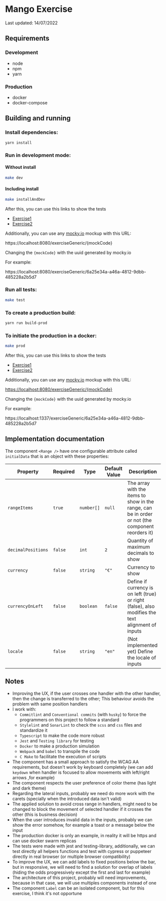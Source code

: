 # Mango Exercise

Last updated: 14/07/2022

## Requirements

### Development
- node
- npm
- yarn

### Production
- docker
- docker-compose

## Building and running

### Install dependencies:

```sh
yarn install
```

### Run in development mode:

#### Without install
```sh
make dev
```

#### Including install
```sh
make installAndDev
```

After this, you can use this links to show the tests
- [Exercise1](https://localhost:8080/exercise1)
- [Exercise2](https://localhost:8080/exercise2)

Additionally, you can use any [mocky.io](https://designer.mocky.io/) mockup with this URL:

https://localhost:8080/exerciseGeneric/{mockCode}

Changing the `{mockCode}` with the uuid generated by mocky.io

For example:

https://localhost:8080/exerciseGeneric/6a25e34a-a46a-4812-9dbb-485228a2b5d7

### Run all tests:

```sh
make test
```

### To create a production build:

```sh
yarn run build-prod
```
### To initiate the production in a docker:

```sh
make prod
```
After this, you can use this links to show the tests
- [Exercise1](http://localhost:1337/exercise1)
- [Exercise2](http://localhost:1337/exercise2)

Additionally, you can use any [mocky.io](https://designer.mocky.io/) mockup with this URL:

[https://localhost:8080/exerciseGeneric/{mockCode}](https://localhost:1337/{mockCode})

Changing the `{mockCode}` with the uuid generated by mocky.io

For example:

https://localhost:1337/exerciseGeneric/6a25e34a-a46a-4812-9dbb-485228a2b5d7


## Implementation documentation

The component `<Range />` have one configurable attribute called `initialData` that is an object with these properties:

| Property           | Required | Type       | Default Value | Description                                                                                       |
|--------------------|----------|------------|---------------|---------------------------------------------------------------------------------------------------|
| `rangeItems`       | `true`   | `number[]` | `null`        | The array with the items to show in the range, can be in order or not (the component reorders it) |
| `decimalPositions` | `false`  | `int`      | `2`           | Quantity of maximum decimals to show                                                              |
| `currency`         | `false`  | `string`   | `"€"`         | Currency to show                                                                                  |
| `currencyOnLeft`   | `false`  | `boolean`  | `false`       | Define if currency is on left (true) or right (false), also modifies the text alignment of inputs |
| `locale`           | `false`  | `string`   | `"en"`        | (Not implemented yet) Define the locale of inputs                                                 |

## Notes
- Improving the UX, if the user crosses one handler with the other handler, then the change is transferred to the other; This behaviour avoids the problem with same position handlers
- I work with:
    - `Commitlint` and `Conventional commits` (with `husky`) to force the programmers on this project to follow a standard
    - `Stylelint` and `SonarLint` to check the `scss` and `css` files and standardize it
    - `Typescript` to make the code more robust
    - `Jest` and `Testing library` for testing
    - `Docker` to make a production simulation
    - `Webpack` and `babel` to transpile the code
    - `C Make` to facilitate the execution of scripts
- The component has a small approach to satisfy the WCAG AA requirements, but doesn't work by keyboard completely (we can add `keydown` when handler is focused to allow movements with left/right arrows ,for example)
- The component respects the user preference of color theme (has light and dark theme)
- Regarding the lateral inputs, probably we need do more work with the carets (specially when the introduced data isn't valid)
- The applied solution to avoid cross range in handlers, might need to be changed to block the movement of selected handler if it crosses the other (this is business decision)
- When the user introduces invalid data in the inputs, probably we can show the error somehow, for example a toast or a message below the input
- The production docker is only an example, in reality it will be https and can use docker swarm replicas
- The tests were made with jest and testing-library, additionally, we can test directly all helpers functions and test with cypress or puppeteer directly in real browser (or multiple browser compatibility)
- To improve the UX, we can add labels to fixed positions below the bar, but in responsive, we will need to find a solution for overlap of labels (hiding the odds progressively except the first and last for example)
- The architecture of this project, probably will need improvements, because in that case, we will use multiples components instead of one
- The component `Label` can be an isolated component, but for this exercise, I think it's not opportune
